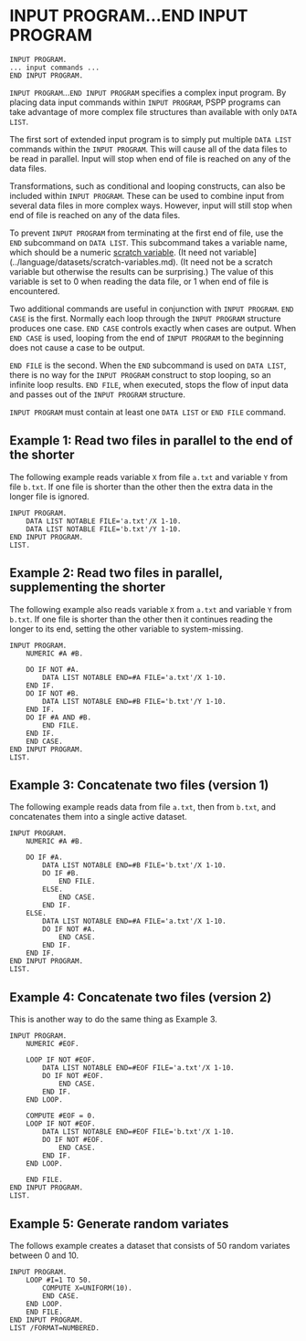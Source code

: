 # INPUT PROGRAM…END INPUT PROGRAM

```
INPUT PROGRAM.
... input commands ...
END INPUT PROGRAM.
```

   `INPUT PROGRAM`...`END INPUT PROGRAM` specifies a complex input
program.  By placing data input commands within `INPUT PROGRAM`, PSPP
programs can take advantage of more complex file structures than
available with only `DATA LIST`.

   The first sort of extended input program is to simply put multiple
`DATA LIST` commands within the `INPUT PROGRAM`.  This will cause all of
the data files to be read in parallel.  Input will stop when end of file
is reached on any of the data files.

   Transformations, such as conditional and looping constructs, can also
be included within `INPUT PROGRAM`.  These can be used to combine input
from several data files in more complex ways.  However, input will still
stop when end of file is reached on any of the data files.

   To prevent `INPUT PROGRAM` from terminating at the first end of
file, use the `END` subcommand on `DATA LIST`.  This subcommand takes
a variable name, which should be a numeric [scratch
variable](../language/datasets/scratch-variables.md).  (It need not
variable](../language/datasets/scratch-variables.md).  (It need not
be a scratch variable but otherwise the results can be surprising.)
The value of this variable is set to 0 when reading the data file, or
1 when end of file is encountered.

   Two additional commands are useful in conjunction with `INPUT
PROGRAM`.  `END CASE` is the first.  Normally each loop through the
`INPUT PROGRAM` structure produces one case.  `END CASE` controls
exactly when cases are output.  When `END CASE` is used, looping from
the end of `INPUT PROGRAM` to the beginning does not cause a case to be
output.

   `END FILE` is the second.  When the `END` subcommand is used on `DATA
LIST`, there is no way for the `INPUT PROGRAM` construct to stop
looping, so an infinite loop results.  `END FILE`, when executed, stops
the flow of input data and passes out of the `INPUT PROGRAM` structure.

   `INPUT PROGRAM` must contain at least one `DATA LIST` or `END FILE`
command.

## Example 1: Read two files in parallel to the end of the shorter

The following example reads variable `X` from file `a.txt` and
variable `Y` from file `b.txt`.  If one file is shorter than the other
then the extra data in the longer file is ignored.

```
INPUT PROGRAM.
    DATA LIST NOTABLE FILE='a.txt'/X 1-10.
    DATA LIST NOTABLE FILE='b.txt'/Y 1-10.
END INPUT PROGRAM.
LIST.
```

## Example 2: Read two files in parallel, supplementing the shorter

The following example also reads variable `X` from `a.txt` and
variable `Y` from `b.txt`.  If one file is shorter than the other then
it continues reading the longer to its end, setting the other variable
to system-missing.

```
INPUT PROGRAM.
    NUMERIC #A #B.

    DO IF NOT #A.
        DATA LIST NOTABLE END=#A FILE='a.txt'/X 1-10.
    END IF.
    DO IF NOT #B.
        DATA LIST NOTABLE END=#B FILE='b.txt'/Y 1-10.
    END IF.
    DO IF #A AND #B.
        END FILE.
    END IF.
    END CASE.
END INPUT PROGRAM.
LIST.
```

## Example 3: Concatenate two files (version 1)

The following example reads data from file `a.txt`, then from `b.txt`,
and concatenates them into a single active dataset.

```
INPUT PROGRAM.
    NUMERIC #A #B.

    DO IF #A.
        DATA LIST NOTABLE END=#B FILE='b.txt'/X 1-10.
        DO IF #B.
            END FILE.
        ELSE.
            END CASE.
        END IF.
    ELSE.
        DATA LIST NOTABLE END=#A FILE='a.txt'/X 1-10.
        DO IF NOT #A.
            END CASE.
        END IF.
    END IF.
END INPUT PROGRAM.
LIST.
```

## Example 4: Concatenate two files (version 2)

This is another way to do the same thing as Example 3.

```
INPUT PROGRAM.
    NUMERIC #EOF.

    LOOP IF NOT #EOF.
        DATA LIST NOTABLE END=#EOF FILE='a.txt'/X 1-10.
        DO IF NOT #EOF.
            END CASE.
        END IF.
    END LOOP.

    COMPUTE #EOF = 0.
    LOOP IF NOT #EOF.
        DATA LIST NOTABLE END=#EOF FILE='b.txt'/X 1-10.
        DO IF NOT #EOF.
            END CASE.
        END IF.
    END LOOP.

    END FILE.
END INPUT PROGRAM.
LIST.
```

## Example 5: Generate random variates

The follows example creates a dataset that consists of 50 random
variates between 0 and 10.

```
INPUT PROGRAM.
    LOOP #I=1 TO 50.
        COMPUTE X=UNIFORM(10).
        END CASE.
    END LOOP.
    END FILE.
END INPUT PROGRAM.
LIST /FORMAT=NUMBERED.
```
